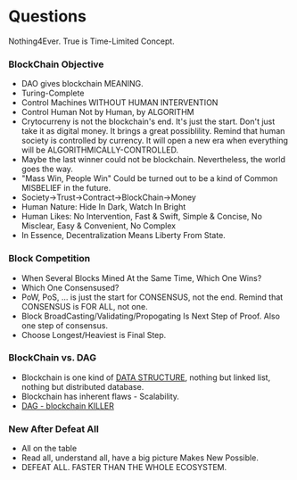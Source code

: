# Questions
Nothing4Ever. True is Time-Limited Concept.
### BlockChain Objective
  - DAO gives blockchain MEANING.
  - Turing-Complete
  - Control Machines WITHOUT HUMAN INTERVENTION
  - Control Human Not by Human, by ALGORITHM
  - Crytocurreny is not the blockchain's end. It's just the start. Don't just take it as digital money. It brings a great possiblility. Remind that human society is controlled by currency. It will open a new era when everything will be ALGORITHMICALLY-CONTROLLED.
  - Maybe the last winner could not be blockchain. Nevertheless, the world goes the way.
  - "Mass Win, People Win" Could be turned out to be a kind of Common MISBELIEF in the future.
  - Society->Trust->Contract->BlockChain->Money
  - Human Nature: Hide In Dark, Watch In Bright
  - Human Likes: No Intervention, Fast & Swift, Simple & Concise, No Misclear, Easy & Convenient, No Complex
  - In Essence, Decentralization Means Liberty From State.
### Block Competition
  - When Several Blocks Mined At the Same Time, Which One Wins?
  - Which One Consensused?
  - PoW, PoS, ... is just the start for CONSENSUS, not the end. Remind that CONSENSUS is FOR ALL, not one.
  - Block BroadCasting/Validating/Propogating Is Next Step of Proof. Also one step of consensus.
  - Choose Longest/Heaviest is Final Step.
### BlockChain vs. DAG
  - Blockchain is one kind of [DATA STRUCTURE](https://www.infoworld.com/article/3257105/big-data/7-essential-technologies-for-a-modern-data-architecture.html), nothing but linked list, nothing but distributed database.
  - Blockchain has inherent flaws - Scalability.
  - [DAG - blockchain KILLER](https://www.investinblockchain.com/top-dag-projects/)
### New After Defeat All
  - All on the table
  - Read all, understand all, have a big picture Makes New Possible.
  - DEFEAT ALL. FASTER THAN THE WHOLE ECOSYSTEM.
### 
